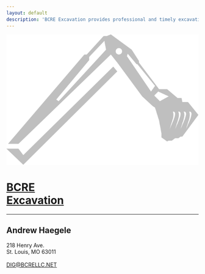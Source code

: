 ```yaml
---
layout: default
description: 'BCRE Excavation provides professional and timely excavation services.'
---
```


<div class="logo-wrapper">
    <img src="/assets/images/bcre-excavation.svg" alt="">
    <h1 class="title"><a href="/">BCRE<br>Excavation</a></h1>
    <hr>
    <h2>Andrew Haegele</h2>
    <p class="contact-info">
        218 Henry Ave.
        <br>
        St. Louis, MO 63011
        <br>
        <br>
        <a href="mailto:dig@bcrellc.net">DIG@BCRELLC.NET</a>
    </p>
</div>